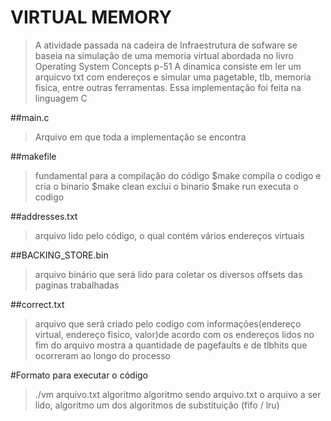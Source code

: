 # VIRTUAL MEMORY
> A atividade passada na cadeira de Infraestrutura de sofware se baseia na simulação de uma memoria virtual abordada no livro Operating System Concepts p-51
> A dinamica consiste em ler um arquicvo txt com endereços e simular uma pagetable, tlb, memoria fisica, entre outras ferramentas.
> Essa implementação foi feita na linguagem C

##main.c
> Arquivo em que toda a implementação se encontra

##makefile
> fundamental para a compilação do código
> $make
>compila o codigo e cria o binario
>$make clean
>exclui o binario
>$make run
>executa o codigo

##addresses.txt
>arquivo lido pelo código, o qual contém vários endereços virtuais

##BACKING_STORE.bin
>arquivo binário que será lido para coletar os diversos offsets das paginas trabalhadas

##correct.txt
> arquivo que será criado pelo codigo com informações(endereço virtual, endereço fisico, valor)de acordo com os endereços lidos
> no fim do arquivo mostra a quantidade de pagefaults e de tlbhits que ocorreram ao longo do processo

#Formato para executar o código
> ./vm arquivo.txt algoritmo algoritmo
> sendo arquivo.txt o arquivo a ser lido, algoritmo um dos algoritmos de substituição (fifo / lru) 

